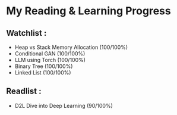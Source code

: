 # My Reading & Learning Progress

## Watchlist :
- Heap vs Stack Memory Allocation (100/100%)
- Conditional GAN (100/100%)
- LLM using Torch (100/100%)
- Binary Tree (100/100%)
- Linked List (100/100%)

## Readlist :
- D2L Dive into Deep Learning (90/100%)
